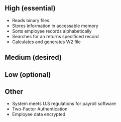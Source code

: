 ## High (essential)
* Reads binary files
* Stores information in accessable memory
* Sorts employee records alphabetically
* Searches for an returns specificed record
* Calculates and generates W2 file

## Medium (desired)

## Low (optional)

## Other
 * System meets U.S regulations for payroll software
 * Two-Factor Authentication
 * Employee data encrypted
